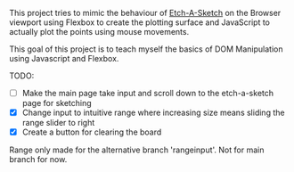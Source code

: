 This project tries to mimic the behaviour of [Etch-A-Sketch](https://en.wikipedia.org/wiki/Etch_A_Sketch) on the Browser viewport using Flexbox to create the plotting surface and JavaScript to actually plot the points using mouse movements.

This goal of this project is to teach myself the basics of DOM Manipulation using Javascript and Flexbox.

TODO: 
- [ ] Make the main page take input and scroll down to the etch-a-sketch page for sketching
- [x] Change input to intuitive range where increasing size means sliding the range slider to right
- [x] Create a button for clearing the board 

Range only made for the alternative branch 'rangeinput'. Not for main branch for now.